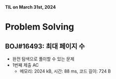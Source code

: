 **TIL on March 31st, 2024**

# Problem Solving
## BOJ#16493: 최대 페이지 수
* 완전 탐색으로 풀이할 수 있는 문제
* 1번째 제출 AC
    - 메모리: 2024 kB, 시간: 88 ms, 코드 길이: 724 B
